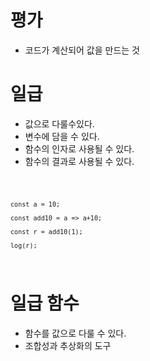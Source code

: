 # 평가
- 코드가 계산되어 값을 만드는 것

# 일급
- 값으로 다룰수있다.
- 변수에 담을 수 있다.
- 함수의 인자로 사용될 수 있다.
- 함수의 결과로 사용될 수 있다.

<code>

    const a = 10;

    const add10 = a => a+10;

    const r = add10(1);

    log(r);
</code>

# 일급 함수
- 함수를 값으로 다룰 수 있다.
- 조합성과 추상화의 도구

